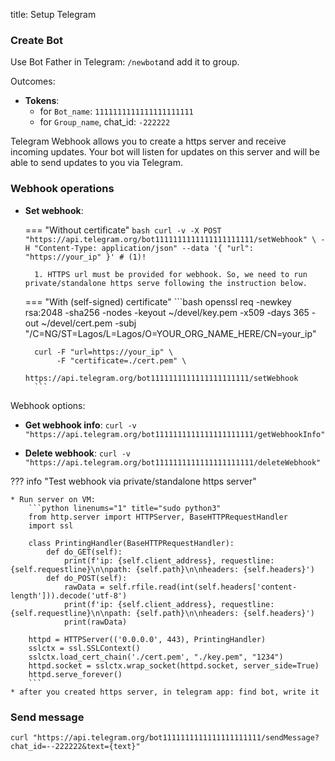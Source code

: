 title: Setup Telegram

### Create Bot

Use Bot Father in Telegram: `/newbot`and add it to group.

Outcomes:

* **Tokens**:
    * for `Bot_name`: `1111111111111111111111`
    * for `Group_name`, chat_id: `-222222`

Telegram Webhook allows you to create a https server and receive incoming updates. Your bot will listen for updates on this server and will be able to send updates to you via Telegram.

### Webhook operations

* **Set webhook**:

    === "Without certificate"
        ``` bash
        curl -v -X POST "https://api.telegram.org/bot1111111111111111111111/setWebhook" \
        -H "Content-Type: application/json" --data '{ "url": "https://your_ip" }' # (1)!
        ```

        1. HTTPS url must be provided for webhook. So, we need to run private/standalone https serve following the instruction below.

    === "With (self-signed) certificate"
        ```bash
        openssl req -newkey rsa:2048 -sha256 -nodes -keyout ~/devel/key.pem -x509 -days 365 -out ~/devel/cert.pem -subj "/C=NG/ST=Lagos/L=Lagos/O=YOUR_ORG_NAME_HERE/CN=your_ip"

        curl -F "url=https://your_ip" \
             -F "certificate=./cert.pem" \
             https://api.telegram.org/bot1111111111111111111111/setWebhook
        ```
Webhook options:

* **Get webhook info**: `curl -v "https://api.telegram.org/bot1111111111111111111111/getWebhookInfo"`

* **Delete webhook**: `curl -v "https://api.telegram.org/bot1111111111111111111111/deleteWebhook"`

??? info "Test webhook via private/standalone https server"

    * Run server on VM:
        ```python linenums="1" title="sudo python3"
        from http.server import HTTPServer, BaseHTTPRequestHandler
        import ssl

        class PrintingHandler(BaseHTTPRequestHandler):
            def do_GET(self):
                print(f'ip: {self.client_address}, requestline: {self.requestline}\n\npath: {self.path}\n\nheaders: {self.headers}')
            def do_POST(self):
                rawData = self.rfile.read(int(self.headers['content-length'])).decode('utf-8')
                print(f'ip: {self.client_address}, requestline: {self.requestline}\n\npath: {self.path}\n\nheaders: {self.headers}')
                print(rawData)

        httpd = HTTPServer(('0.0.0.0', 443), PrintingHandler)
        sslctx = ssl.SSLContext()
        sslctx.load_cert_chain('./cert.pem', "./key.pem", "1234")
        httpd.socket = sslctx.wrap_socket(httpd.socket, server_side=True)
        httpd.serve_forever()
        ```
    * after you created https server, in telegram app: find bot, write it

### Send message
```
curl "https://api.telegram.org/bot1111111111111111111111/sendMessage?chat_id=--222222&text={text}"
```
